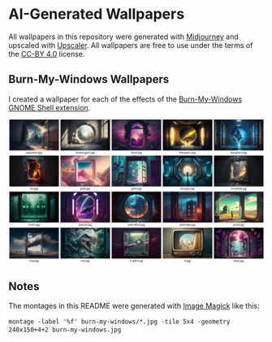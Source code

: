 # AI-Generated Wallpapers

All wallpapers in this repository were generated with [Midjourney](https://www.midjourney.com) and upscaled with [Upscaler](https://flathub.org/apps/details/io.gitlab.theevilskeleton.Upscaler).
All wallpapers are free to use under the terms of the [CC-BY 4.0](https://creativecommons.org/licenses/by/4.0/) license.

## Burn-My-Windows Wallpapers

I created a wallpaper for each of the effects of the [Burn-My-Windows GNOME Shell extension](https://github.com/Schneegans/Burn-My-Windows).

[![](burn-my-windows.jpg)](burn-my-windows)

## Notes

The montages in this README were generated with [Image Magick](https://imagemagick.org/index.php) like this:

```
montage -label '%f' burn-my-windows/*.jpg -tile 5x4 -geometry 240x150+4+2 burn-my-windows.jpg
```